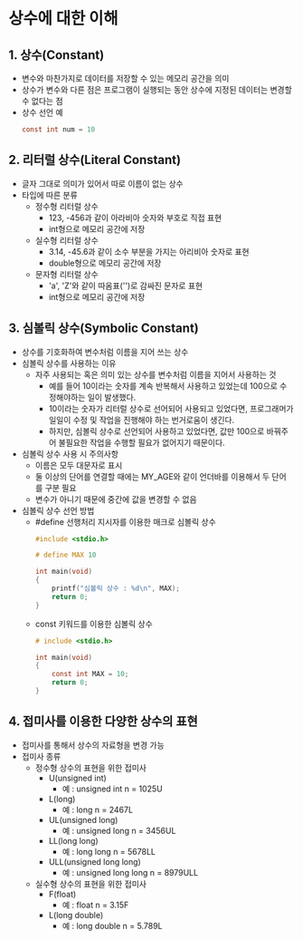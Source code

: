 # 상수에 대한 이해

## 1. 상수(Constant)
- 변수와 마찬가지로 데이터를 저장할 수 있는 메모리 공간을 의미
- 상수가 변수와 다른 점은 프로그램이 실행되는 동안 상수에 지정된 데이터는 변경할 수 없다는 점
- 상수 선언 예
    ```c
    const int num = 10
    ```

## 2. 리터럴 상수(Literal Constant)
- 글자 그대로 의미가 있어서 따로 이름이 없는 상수
- 타입에 따른 분류
    - 정수형 리터럴 상수
        - 123, -456과 같이 아라비아 숫자와 부호로 직접 표현
        - int형으로 메모리 공간에 저장
    - 실수형 리터럴 상수
        - 3.14, -45.6과 같이 소수 부분을 가지는 아리비아 숫자로 표현
        - double형으로 메모리 공간에 저장
    - 문자형 리터럴 상수
        - 'a', 'Z'와 같이 따옴표('')로 감싸진 문자로 표현
        - int형으로 메모리 공간에 저장

## 3. 심볼릭 상수(Symbolic Constant)
- 상수를 기호화하여 변수처럼 이름을 지어 쓰는 상수
- 심볼릭 상수를 사용하는 이유
    - 자주 사용되는 혹은 의미 있는 상수를 변수처럼 이름을 지어서 사용하는 것
        - 예를 들어 10이라는 숫자를 계속 반복해서 사용하고 있었는데 100으로 수정해야하는 일이 발생했다.
        - 10이라는 숫자가 리터럴 상수로 선어되어 사용되고 있었다면, 프로그래머가 일일이 수정 및 작업을 진행해야 하는 번거로움이 생긴다.
        - 하지만, 심볼릭 상수로 선언되어 사용하고 있었다면, 값만 100으로 바꿔주어 불필요한 작업을 수행할 필요가 없어지기 때문이다.
- 심볼릭 상수 사용 시 주의사항
    - 이름은 모두 대문자로 표시
    - 둘 이상의 단어를 연결할 때에는 MY_AGE와 같이 언더바를 이용해서 두 단어를 구분 필요
    - 변수가 아니기 때문에 중간에 값을 변경할 수 없음
- 심볼릭 상수 선언 방법
    -  #define 선행처리 지시자를 이용한 매크로 심볼릭 상수
        ```c
        #include <stdio.h>

        # define MAX 10

        int main(void)
        {
            printf("심볼릭 상수 : %d\n", MAX);
            return 0;
        }
        ```
    - const 키워드를 이용한 심볼릭 상수
        ```c
        # include <stdio.h>

        int main(void)
        {
            const int MAX = 10;
            return 0;
        }
        ```

## 4. 접미사를 이용한 다양한 상수의 표현
- 접미사를 통해서 상수의 자료형을 변경 가능
- 접미사 종류
    - 정수형 상수의 표현을 위한 접미사
        - U(unsigned int)
            - 예 : unsigned int n = 1025U
        - L(long)
            - 예 : long n = 2467L
        - UL(unsigned long)
            - 예 : unsigned long n = 3456UL
        - LL(long long)
            - 예 : long long n = 5678LL
        - ULL(unsigned long long)
            - 예 : unsigned long long n = 8979ULL
    - 실수형 상수의 표현을 위한 접미사
        - F(float)
            - 예 : float n = 3.15F
        - L(long double)
            - 예 : long double n = 5.789L
